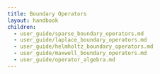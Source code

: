 ```yaml
---
title: Boundary Operators
layout: handbook
children:
  - user_guide/sparse_boundary_operators.md
  - user_guide/laplace_boundary_operators.md
  - user_guide/helmholtz_boundary_operators.md
  - user_guide/maxwell_boundary_operators.md
  - user_guide/operator_algebra.md
---
```

